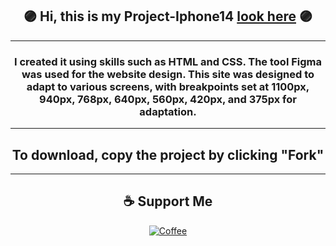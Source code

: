 
## <div align="center">🟣 Hi, this is my Project-Iphone14 [look here](https://alexnesvit.github.io/Projet-1-iphone14-html-css-/) 🟣</div>

----

### <div align="center">I created it using skills such as HTML and CSS. The tool Figma was used for the website design. This site was designed to adapt to various screens, with breakpoints set at 1100px, 940px, 768px, 640px, 560px, 420px, and 375px for adaptation.</div>

----

## <div align="center">To download, copy the project by clicking "Fork"</div>

----


## <div align="center">☕ Support Me
<p>
<div align="center"><a href="https://www.buymeacoffee.com/alexnesvit"><img alt="Coffee" src="https://img.shields.io/badge/Buy_Me_A_Coffee-FFDD00?style=for-the-badge&logo=buy-me-a-coffee&logoColor=black" /></a></div>
</p>
</div>